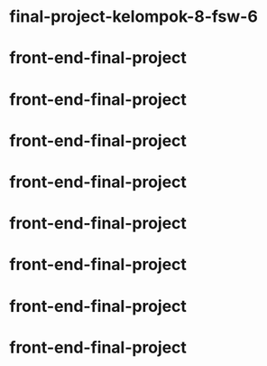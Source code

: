 # final-project-kelompok-8-fsw-6
# front-end-final-project
# front-end-final-project
# front-end-final-project
# front-end-final-project
# front-end-final-project
# front-end-final-project
# front-end-final-project
# front-end-final-project
